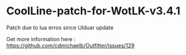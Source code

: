 # CoolLine-patch-for-WotLK-v3.4.1
Patch due to lua erros since Ulduar update

Get more information here : https://github.com/cdmichaelb/Outfitter/issues/129
